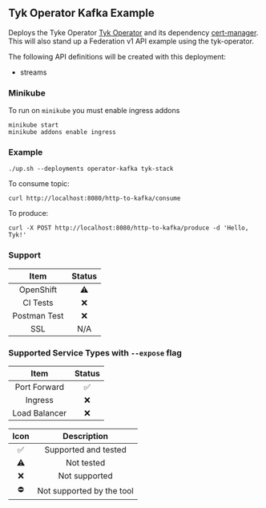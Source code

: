 ## Tyk Operator Kafka Example
Deploys the Tyke Operator [Tyk Operator](https://github.com/TykTechnologies/tyk-operator) and its dependency
[cert-manager](https://github.com/jetstack/cert-manager). This will also stand up a Federation v1 API
example using the tyk-operator.

The following API definitions will be created with this deployment:
- streams

### Minikube
To run on `minikube` you must enable ingress addons

```
minikube start
minikube addons enable ingress
```

### Example
```
./up.sh --deployments operator-kafka tyk-stack
```

To consume topic:
```
curl http://localhost:8080/http-to-kafka/consume
```

To produce:
```
curl -X POST http://localhost:8080/http-to-kafka/produce -d 'Hello, Tyk!'
```

### Support
|     Item     |  Status   |
|:------------:|:---------:|
|  OpenShift   | :warning: |
|   CI Tests   |    :x:    |
| Postman Test |    :x:    |
|     SSL      |    N/A    |

### Supported Service Types with `--expose` flag
|     Item      |       Status       |
|:-------------:|:------------------:|
| Port Forward  | :white_check_mark: |
|    Ingress    |        :x:         |
| Load Balancer |        :x:         |

|        Icon        |        Description        |
|:------------------:|:-------------------------:|
| :white_check_mark: |   Supported and tested    |
|     :warning:      |        Not tested         |
|        :x:         |       Not supported       |
|     :no_entry:     | Not supported by the tool |

